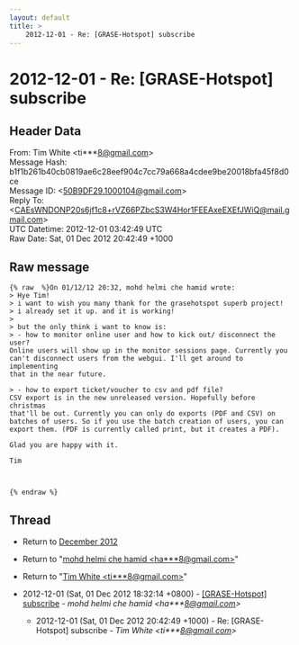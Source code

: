 ```yaml
---
layout: default
title: >
    2012-12-01 - Re: [GRASE-Hotspot] subscribe
---
```


# 2012-12-01 - Re: [GRASE-Hotspot] subscribe

## Header Data

From: Tim White \<ti***8@gmail.com\><br>
Message Hash: b1f1b261b40cb0819ae6c28eef904c7cc79a668a4cdee9be20018bfa45f8d0ce<br>
Message ID: \<50B9DF29.1000104@gmail.com\><br>
Reply To: \<CAEsWNDONP20s6jf1c8+rVZ66PZbcS3W4Hor1FEEAxeEXEfJWiQ@mail.gmail.com\><br>
UTC Datetime: 2012-12-01 03:42:49 UTC<br>
Raw Date: Sat, 01 Dec 2012 20:42:49 +1000<br>

## Raw message

```
{% raw  %}On 01/12/12 20:32, mohd helmi che hamid wrote:
> Hye Tim!
> i want to wish you many thank for the grasehotspot superb project!
> i already set it up. and it is working!
>
> but the only think i want to know is:
> - how to monitor online user and how to kick out/ disconnect the user?
Online users will show up in the monitor sessions page. Currently you 
can't disconnect users from the webgui. I'll get around to implementing 
that in the near future.

> - how to export ticket/voucher to csv and pdf file?
CSV export is in the new unreleased version. Hopefully before christmas 
that'll be out. Currently you can only do exports (PDF and CSV) on 
batches of users. So if you use the batch creation of users, you can 
export them. (PDF is currently called print, but it creates a PDF).

Glad you are happy with it.

Tim



{% endraw %}
```

## Thread

+ Return to [December 2012](/archive/2012/12)

+ Return to "[mohd helmi che hamid <ha***8<span>@</span>gmail.com>](/authors/ha___8_at_gmail_com)"
+ Return to "[Tim White <ti***8<span>@</span>gmail.com>](/authors/ti___8_at_gmail_com)"

+ 2012-12-01 (Sat, 01 Dec 2012 18:32:14 +0800) - [[GRASE-Hotspot] subscribe](/archive/2012/12/fc55db6271057ac5fd82dd96137cf56cb90e71c2b526477daf5edf6e41b0ae79) - _mohd helmi che hamid \<ha***8@gmail.com\>_
  + 2012-12-01 (Sat, 01 Dec 2012 20:42:49 +1000) - Re: [GRASE-Hotspot] subscribe - _Tim White \<ti***8@gmail.com\>_


